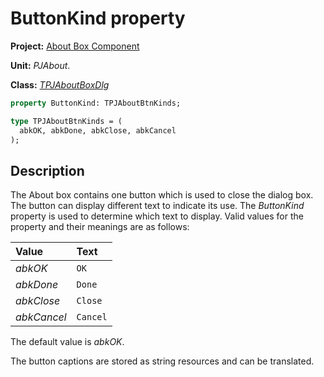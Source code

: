 # ButtonKind property

**Project:** [About Box Component](../API.md)

**Unit:** _PJAbout_.

**Class:** [_TPJAboutBoxDlg_](./TPJAboutBoxDlg.md)

```pascal
property ButtonKind: TPJAboutBtnKinds;

type TPJAboutBtnKinds = (
  abkOK, abkDone, abkClose, abkCancel
);
```

## Description

The About box contains one button which is used to close the dialog box. The button can display different text to indicate its use. The _ButtonKind_ property is used to determine which text to display. Valid values for the property and their meanings are as follows:

|   Value   |   Text   |
|:----------|:---------|
| _abkOK_ | `OK` |
| _abkDone_ | `Done` |
| _abkClose_ | `Close` |
| _abkCancel_ | `Cancel` |

The default value is _abkOK_.

The button captions are stored as string resources and can be translated.

